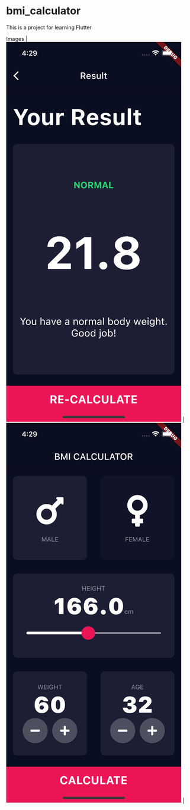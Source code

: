 # bmi_calculator

This is a project for learning Flutter

Images
| ![image description](resources/input-page.png)  | ![image description](resources/result-page.png)  |



